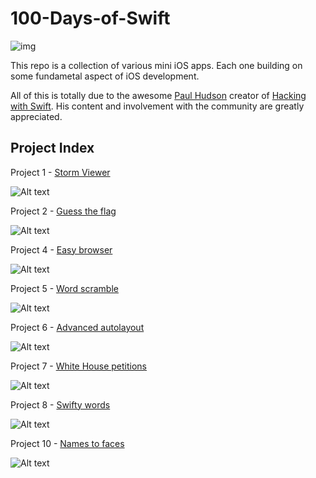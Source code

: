 # 100-Days-of-Swift 

![img](https://github.com/Alvaro-Orellana/100-Days-of-Swift/blob/main/swift%20logo.png)

This repo is a collection of various mini iOS apps. Each one building on some fundametal aspect of iOS development.

All of this is totally due to the awesome [Paul Hudson](https://twitter.com/twostraws) creator of [Hacking with Swift](https://www.hackingwithswift.com). His content and involvement with the community are greatly appreciated. 

## Project Index ##

Project 1 - [Storm Viewer](https://github.com/Alvaro-Orellana/100-Days-of-Swift/tree/main/Project%201)

![Alt text](https://github.com/Alvaro-Orellana/100-Days-of-Swift/blob/main/Project%201/storm%20viewer.gif)

Project 2 - [Guess the flag](https://github.com/Alvaro-Orellana/100-Days-of-Swift/tree/main/Project%202)

![Alt text](https://github.com/Alvaro-Orellana/100-Days-of-Swift/blob/main/Project%202/Guess%20the%20flag.gif)


Project 4 - [Easy browser](https://github.com/Alvaro-Orellana/100-Days-of-Swift/tree/main/Project%204)

![Alt text](https://github.com/Alvaro-Orellana/100-Days-of-Swift/blob/main/Project%204/Easy%20browser.gif)

Project 5 - [Word scramble](https://github.com/Alvaro-Orellana/100-Days-of-Swift/tree/main/Project%205)

![Alt text](https://github.com/Alvaro-Orellana/100-Days-of-Swift/blob/main/Project%205/Word%20scramble.gif)

Project 6 - [Advanced autolayout](https://github.com/Alvaro-Orellana/100-Days-of-Swift/tree/main/Project%206)

![Alt text](https://github.com/Alvaro-Orellana/100-Days-of-Swift/blob/main/Project%206/Advanced%20autolayout.gif)

Project 7 - [White House petitions](https://github.com/Alvaro-Orellana/100-Days-of-Swift/tree/main/Project%207)

![Alt text](https://github.com/Alvaro-Orellana/100-Days-of-Swift/blob/main/Project%207/white%20house%20petitions.gif)

Project 8 - [Swifty words](https://github.com/Alvaro-Orellana/100-Days-of-Swift/tree/main/Project%208)

![Alt text](https://github.com/Alvaro-Orellana/100-Days-of-Swift/blob/main/Project%208/swifty%20words.gif)

Project 10 - [Names to faces](https://github.com/Alvaro-Orellana/100-Days-of-Swift/tree/main/Project%2010)

![Alt text](https://github.com/Alvaro-Orellana/100-Days-of-Swift/blob/main/Project%2010/names%20to%20faces.gif)


